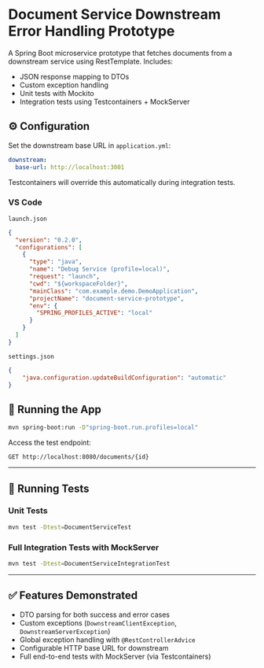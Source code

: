 # Document Service Downstream Error Handling Prototype

A Spring Boot microservice prototype that fetches documents from a downstream service using RestTemplate. Includes:

- JSON response mapping to DTOs
- Custom exception handling
- Unit tests with Mockito
- Integration tests using Testcontainers + MockServer

## ⚙️ Configuration

Set the downstream base URL in `application.yml`:

```yaml
downstream:
  base-url: http://localhost:3001
```

Testcontainers will override this automatically during integration tests.

### VS Code

`launch.json`

```json
{
  "version": "0.2.0",
  "configurations": [
    {
      "type": "java",
      "name": "Debug Service (profile=local)",
      "request": "launch",
      "cwd": "${workspaceFolder}",
      "mainClass": "com.example.demo.DemoApplication",
      "projectName": "document-service-prototype",
      "env": {
        "SPRING_PROFILES_ACTIVE": "local"
      }
    }
  ]
}
```

`settings.json`

```json
{
    "java.configuration.updateBuildConfiguration": "automatic"
}
```

## 🚀 Running the App

```bash
mvn spring-boot:run -D"spring-boot.run.profiles=local"
```

Access the test endpoint:

```
GET http://localhost:8080/documents/{id}
```

---

## 🧪 Running Tests

### Unit Tests
```bash
mvn test -Dtest=DocumentServiceTest
```

### Full Integration Tests with MockServer
```bash
mvn test -Dtest=DocumentServiceIntegrationTest
```

---

## ✅ Features Demonstrated
- DTO parsing for both success and error cases
- Custom exceptions (`DownstreamClientException`, `DownstreamServerException`)
- Global exception handling with `@RestControllerAdvice`
- Configurable HTTP base URL for downstream
- Full end-to-end tests with MockServer (via Testcontainers)


